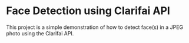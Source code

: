 # Face Detection using Clarifai API
This project is a simple demonstration of how to detect face(s) in a JPEG photo using the Clarifai API.